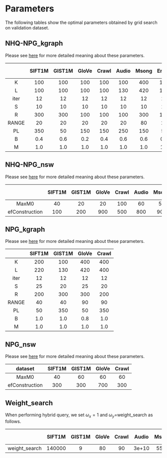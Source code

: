 # Parameters

The following tables show the optimal parameters obtained by grid search on validation dataset.

## NHQ-NPG_kgraph

Please see [here](../NHQ-NPG_kgraph/README.md) for more detailed meaning about these parameters.

|       | SIFT1M | GIST1M | GloVe | Crawl | Audio | Msong | Enron | UQ-V | Paper |
| :---: | :----: | :----: | :---: | :---: | :---: | :---: | :---: | :--: | :---: |
|   K   |  100   |  100   |  100  |  100  |  100  |  400  |  100  | 100  |  100  |
|   L   |  100   |  100   |  100  |  100  |  130  |  420  |  100  | 100  |  100  |
| iter  |   12   |   12   |  12   |  12   |  12   |  12   |  12   |  12  |  12   |
|   S   |   10   |   10   |  10   |  10   |  10   |  10   |  10   |  15  |  10   |
|   R   |  300   |  300   |  100  |  100  |  100  |  300  |  100  | 200  |  100  |
| RANGE |   20   |   20   |  20   |  20   |  20   |  80   |  20   |  20  |  20   |
|  PL   |  350   |   50   |  150  |  150  |  250  |  150  |  50   | 150  |  50   |
|   B   |  0.4   |  0.6   |  0.2  |  0.4  |  0.6  |  0.6  |  0.2  | 0.6  |  0.2  |
|   M   |  1.0   |  1.0   |  1.0  |  1.0  |  1.0  |  1.0  |  1.0  | 1.0  |  1.0  |

## NHQ-NPG_nsw

Please see [here](../NHQ-NPG_nsw/README.md) for more detailed meaning about these parameters.

|                | SIFT1M | GIST1M | GloVe | Crawl | Audio | Msong | Enron | UQ-V | Paper |
| :------------: | :----: | :----: | :---: | :---: | :---: | :---: | :---: | :--: | :---: |
|     MaxM0      |   40   |   20   |  20   |  100  |  60   |  50   |  90   |  30  |  90   |
| efConstruction |  100   |  200   |  900  |  500  |  800  |  900  |  900  | 300  |  400  |

## NPG_kgraph

Please see [here](../NPG_kgraph/README.md) for more detailed meaning about these parameters.

|       | SIFT1M | GIST1M | GloVe | Crawl |
| :---: | :----: | :----: | :---: | :---: |
|   K   |  200   |  100   |  400  |  400  |
|   L   |  220   |  130   |  420  |  400  |
| iter  |   12   |   12   |  12   |  12   |
|   S   |   25   |   20   |  25   |  20   |
|   R   |  200   |  300   |  300  |  200  |
| RANGE |   40   |   40   |  90   |  90   |
|  PL   |   50   |  350   |  50   |  350  |
|   B   |  1.0   |  1.0   |  0.8  |  1.0  |
|   M   |  1.0   |  1.0   |  1.0  |  1.0  |

## NPG_nsw

Please see [here](../NPG_nsw/n2/README.md) for more detailed meaning about these parameters.

|    dataset     | SIFT1M | GIST1M | GloVe | Crawl |
| :------------: | :----: | :----: | :---: | :---: |
|     MaxM0      |   40   |   60   |  60   |  60   |
| efConstruction |  300   |  300   |  700  |  300  |

## Weight_search

When performing hybrid query, we set $\omega _{x}=1$ and $\omega _{y}=$weight_search as follows.

|               | SIFT1M | GIST1M | GloVe | Crawl | Audio | Msong | Enron  | UQ-V | Paper |
| :-----------: | :----: | :----: | :---: | :---: | :---: | :---: | :----: | :--: | :---: |
| weight_search | 140000 |   9    |  80   |  90   | 3e+10 | 5500  | 480000 |  2   | 5000  |